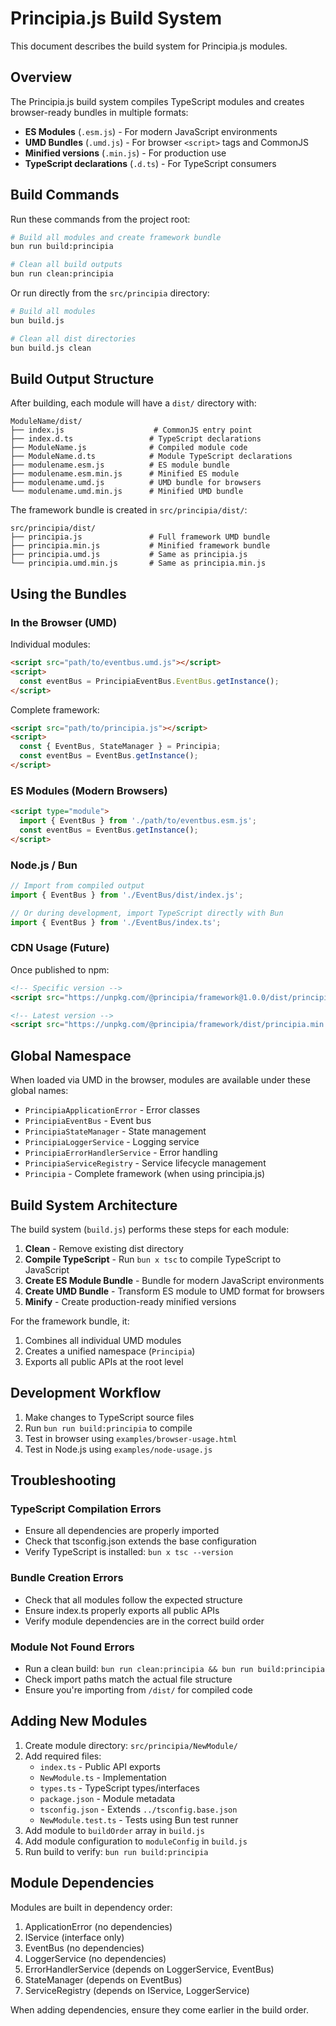 # Principia.js Build System

This document describes the build system for Principia.js modules.

## Overview

The Principia.js build system compiles TypeScript modules and creates browser-ready bundles in multiple formats:
- **ES Modules** (`.esm.js`) - For modern JavaScript environments
- **UMD Bundles** (`.umd.js`) - For browser `<script>` tags and CommonJS
- **Minified versions** (`.min.js`) - For production use
- **TypeScript declarations** (`.d.ts`) - For TypeScript consumers

## Build Commands

Run these commands from the project root:

```bash
# Build all modules and create framework bundle
bun run build:principia

# Clean all build outputs
bun run clean:principia
```

Or run directly from the `src/principia` directory:

```bash
# Build all modules
bun build.js

# Clean all dist directories
bun build.js clean
```

## Build Output Structure

After building, each module will have a `dist/` directory with:

```
ModuleName/dist/
├── index.js                    # CommonJS entry point
├── index.d.ts                 # TypeScript declarations
├── ModuleName.js              # Compiled module code
├── ModuleName.d.ts            # Module TypeScript declarations
├── modulename.esm.js          # ES module bundle
├── modulename.esm.min.js      # Minified ES module
├── modulename.umd.js          # UMD bundle for browsers
└── modulename.umd.min.js      # Minified UMD bundle
```

The framework bundle is created in `src/principia/dist/`:

```
src/principia/dist/
├── principia.js               # Full framework UMD bundle
├── principia.min.js           # Minified framework bundle
├── principia.umd.js           # Same as principia.js
└── principia.umd.min.js       # Same as principia.min.js
```

## Using the Bundles

### In the Browser (UMD)

Individual modules:
```html
<script src="path/to/eventbus.umd.js"></script>
<script>
  const eventBus = PrincipiaEventBus.EventBus.getInstance();
</script>
```

Complete framework:
```html
<script src="path/to/principia.js"></script>
<script>
  const { EventBus, StateManager } = Principia;
  const eventBus = EventBus.getInstance();
</script>
```

### ES Modules (Modern Browsers)

```html
<script type="module">
  import { EventBus } from './path/to/eventbus.esm.js';
  const eventBus = EventBus.getInstance();
</script>
```

### Node.js / Bun

```javascript
// Import from compiled output
import { EventBus } from './EventBus/dist/index.js';

// Or during development, import TypeScript directly with Bun
import { EventBus } from './EventBus/index.ts';
```

### CDN Usage (Future)

Once published to npm:
```html
<!-- Specific version -->
<script src="https://unpkg.com/@principia/framework@1.0.0/dist/principia.min.js"></script>

<!-- Latest version -->
<script src="https://unpkg.com/@principia/framework/dist/principia.min.js"></script>
```

## Global Namespace

When loaded via UMD in the browser, modules are available under these global names:

- `PrincipiaApplicationError` - Error classes
- `PrincipiaEventBus` - Event bus
- `PrincipiaStateManager` - State management
- `PrincipiaLoggerService` - Logging service
- `PrincipiaErrorHandlerService` - Error handling
- `PrincipiaServiceRegistry` - Service lifecycle management
- `Principia` - Complete framework (when using principia.js)

## Build System Architecture

The build system (`build.js`) performs these steps for each module:

1. **Clean** - Remove existing dist directory
2. **Compile TypeScript** - Run `bun x tsc` to compile TypeScript to JavaScript
3. **Create ES Module Bundle** - Bundle for modern JavaScript environments
4. **Create UMD Bundle** - Transform ES module to UMD format for browsers
5. **Minify** - Create production-ready minified versions

For the framework bundle, it:
1. Combines all individual UMD modules
2. Creates a unified namespace (`Principia`)
3. Exports all public APIs at the root level

## Development Workflow

1. Make changes to TypeScript source files
2. Run `bun run build:principia` to compile
3. Test in browser using `examples/browser-usage.html`
4. Test in Node.js using `examples/node-usage.js`

## Troubleshooting

### TypeScript Compilation Errors
- Ensure all dependencies are properly imported
- Check that tsconfig.json extends the base configuration
- Verify TypeScript is installed: `bun x tsc --version`

### Bundle Creation Errors
- Check that all modules follow the expected structure
- Ensure index.ts properly exports all public APIs
- Verify module dependencies are in the correct build order

### Module Not Found Errors
- Run a clean build: `bun run clean:principia && bun run build:principia`
- Check import paths match the actual file structure
- Ensure you're importing from `/dist/` for compiled code

## Adding New Modules

1. Create module directory: `src/principia/NewModule/`
2. Add required files:
   - `index.ts` - Public API exports
   - `NewModule.ts` - Implementation
   - `types.ts` - TypeScript types/interfaces
   - `package.json` - Module metadata
   - `tsconfig.json` - Extends `../tsconfig.base.json`
   - `NewModule.test.ts` - Tests using Bun test runner
3. Add module to `buildOrder` array in `build.js`
4. Add module configuration to `moduleConfig` in `build.js`
5. Run build to verify: `bun run build:principia`

## Module Dependencies

Modules are built in dependency order:
1. ApplicationError (no dependencies)
2. IService (interface only)
3. EventBus (no dependencies)
4. LoggerService (no dependencies)
5. ErrorHandlerService (depends on LoggerService, EventBus)
6. StateManager (depends on EventBus)
7. ServiceRegistry (depends on IService, LoggerService)

When adding dependencies, ensure they come earlier in the build order.